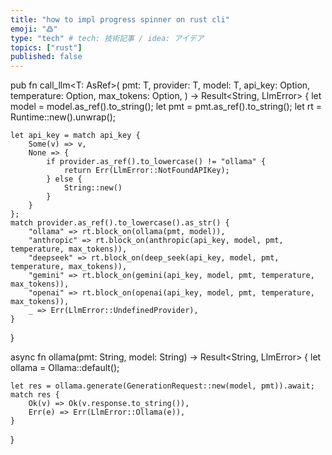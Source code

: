 ```yaml
---
title: "how to impl progress spinner on rust cli"
emoji: "߷"
type: "tech" # tech: 技術記事 / idea: アイデア
topics: ["rust"]
published: false
---
```




pub fn call_llm<T: AsRef<str>>(
    pmt: T,
    provider: T,
    model: T,
    api_key: Option<String>,
    temperature: Option<f32>,
    max_tokens: Option<u32>,
) -> Result<String, LlmError> {
    let model = model.as_ref().to_string();
    let pmt = pmt.as_ref().to_string();
    let rt = Runtime::new().unwrap();

    let api_key = match api_key {
        Some(v) => v,
        None => {
            if provider.as_ref().to_lowercase() != "ollama" {
                return Err(LlmError::NotFoundAPIKey);
            } else {
                String::new()
            }
        }
    };
    match provider.as_ref().to_lowercase().as_str() {
        "ollama" => rt.block_on(ollama(pmt, model)),
        "anthropic" => rt.block_on(anthropic(api_key, model, pmt, temperature, max_tokens)),
        "deepseek" => rt.block_on(deep_seek(api_key, model, pmt, temperature, max_tokens)),
        "gemini" => rt.block_on(gemini(api_key, model, pmt, temperature, max_tokens)),
        "openai" => rt.block_on(openai(api_key, model, pmt, temperature, max_tokens)),
        _ => Err(LlmError::UndefinedProvider),
    }
}

async fn ollama(pmt: String, model: String) -> Result<String, LlmError> {
    let ollama = Ollama::default();

    let res = ollama.generate(GenerationRequest::new(model, pmt)).await;
    match res {
        Ok(v) => Ok(v.response.to_string()),
        Err(e) => Err(LlmError::Ollama(e)),
    }
}
